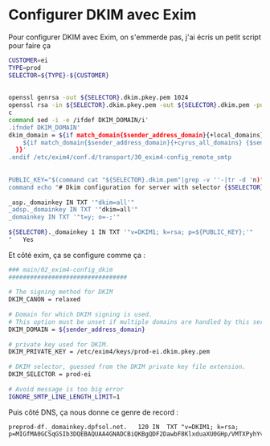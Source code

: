 # Configurer DKIM avec Exim 
 
Pour configurer DKIM avec Exim, on s'emmerde pas, j'ai écris un petit 
script pour faire ça 
 
``` bash 
CUSTOMER=ei 
TYPE=prod 
SELECTOR=${TYPE}-${CUSTOMER} 
 
 
openssl genrsa -out ${SELECTOR}.dkim.pkey.pem 1024 
openssl rsa -in ${SELECTOR}.dkim.pkey.pem -out ${SELECTOR}.dkim.pem -pubout 
c 
command sed -i -e /ifdef DKIM_DOMAIN/i' 
.ifndef DKIM_DOMAIN' 
dkim_domain = ${if match_domain{$sender_address_domain}{+local_domains} {$sender_address_domain} { ''' 
    ${if match_domain{$sender_address_domain}{+cyrus_all_domains} {$sender_address_domain}  {}} ''' 
  }}' 
.endif /etc/exim4/conf.d/transport/30_exim4-config_remote_smtp 
 
 
PUBLIC_KEY="$(command cat "${SELECTOR}.dkim.pem"|grep -v ''-|tr -d 'n)" 
command echo "# Dkim configuration for server with selector {$SELECTOR}. 
 
_asp._domainkey IN TXT '"dkim=all'" 
_adsp._domainkey IN TXT '"dkim=all'" 
_domainkey IN TXT '"t=y; o=-;'" 
 
${SELECTOR}._domainkey 1 IN TXT '"v=DKIM1; k=rsa; p=${PUBLIC_KEY};'" 
"   Yes  
``` 
 
Et côté exim, ça se configure comme ça : 
 
``` bash 
### main/02_exim4-config_dkim 
################################# 
 
# The signing method for DKIM 
DKIM_CANON = relaxed 
 
# Domain for which DKIM signing is used. 
# This option must be unset if multiple domains are handled by this server. 
DKIM_DOMAIN = ${sender_address_domain} 
 
# private key used for DKIM. 
DKIM_PRIVATE_KEY = /etc/exim4/keys/prod-ei.dkim.pkey.pem 
 
# DKIM selector, guessed from the DKIM private key file extension. 
DKIM_SELECTOR = prod-ei 
 
# Avoid message is too big error 
IGNORE_SMTP_LINE_LENGTH_LIMIT=1 
``` 
 
Puis côté DNS, ça nous donne ce genre de record : 
 
    preprod-df._domainkey.dpfsol.net.   120 IN  TXT "v=DKIM1; k=rsa; p=MIGfMA0GCSqGSIb3DQEBAQUAA4GNADCBiQKBgQDF2DawbF8KlxduaXU0GHp/VMTXPyhYvAr9/zWs6u3AqpktH4/+7u66BOf3NJvEmsuJezjwpYA8YmyJ4aRyRkOqeB+k1FeMadWtCkcy/LpBGkBbBCvb3QPDZRP85oiOR9Lt4Oo5/m+YKbwYkEIAe/5yHDMlXZ3NGEMDzalHbAcdRwIDAQAB;" 
